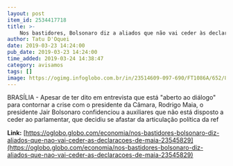 ```yaml
---
layout: post
item_id: 2534417718
title: >-
    Nos bastidores, Bolsonaro diz a aliados que não vai ceder às declarações de Maia
author: Tatu D'Oquei
date: 2019-03-23 14:24:00
pub_date: 2019-03-23 14:24:00
time_added: 2019-03-24 14:38:47
category: avisamos
tags: []
image: https://ogimg.infoglobo.com.br/in/23514609-097-690/FT1086A/652/81080982_BSBBrasiliaBrasil12-02-2019PAO-presidente-da-Camara-Rodrigo-Maia-preside-se.jpg
---
```


BRASÍLIA - Apesar de ter dito em entrevista que está "aberto ao diálogo" para contornar a crise com o presidente da Câmara, Rodrigo Maia, o presidente Jair Bolsonaro confidenciou a auxiliares que não está disposto a ceder ao parlamentar, que decidiu se afastar da articulação política da ref

**Link:** [https://oglobo.globo.com/economia/nos-bastidores-bolsonaro-diz-aliados-que-nao-vai-ceder-as-declaracoes-de-maia-23545829](https://oglobo.globo.com/economia/nos-bastidores-bolsonaro-diz-aliados-que-nao-vai-ceder-as-declaracoes-de-maia-23545829)

